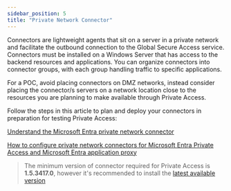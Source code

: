 ```yaml
---
sidebar_position: 5
title: "Private Network Connector"
---
```



Connectors are lightweight agents that sit on a server in a private network and facilitate the outbound connection to the Global Secure Access service. Connectors must be installed on a Windows Server that has access to the backend resources and applications. 
You can organize connectors into connector groups, with each group handling traffic to specific applications. 

For a POC, avoid placing connectors on DMZ networks, instead consider placing the connector/s servers on a network location close to the resources you are planning to make available through Private Access.


Follow the steps in this article to plan and deploy your connectors in preparation for testing Private Access:

[Understand the Microsoft Entra private network connector](https://learn.microsoft.com/en-us/entra/global-secure-access/concept-connectors)

[How to configure private network connectors for Microsoft Entra Private Access and Microsoft Entra application proxy](https://learn.microsoft.com/en-us/entra/global-secure-access/how-to-configure-connectors)

> The minimum version of connector required for Private Access is **1.5.3417.0**, however it's recommended to install the [latest available version](https://learn.microsoft.com/en-us/entra/global-secure-access/reference-version-history)
